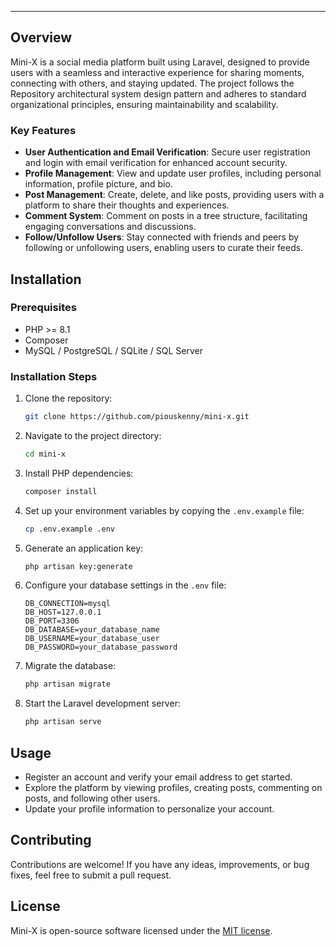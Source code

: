
---

## Overview

Mini-X is a social media platform built using Laravel, designed to provide users with a seamless and interactive experience for sharing moments, connecting with others, and staying updated. The project follows the Repository architectural system design pattern and adheres to standard organizational principles, ensuring maintainability and scalability.

### Key Features

- **User Authentication and Email Verification**: Secure user registration and login with email verification for enhanced account security.
- **Profile Management**: View and update user profiles, including personal information, profile picture, and bio.
- **Post Management**: Create, delete, and like posts, providing users with a platform to share their thoughts and experiences.
- **Comment System**: Comment on posts in a tree structure, facilitating engaging conversations and discussions.
- **Follow/Unfollow Users**: Stay connected with friends and peers by following or unfollowing users, enabling users to curate their feeds.

## Installation

### Prerequisites

- PHP >= 8.1
- Composer
- MySQL / PostgreSQL / SQLite / SQL Server

### Installation Steps

1. Clone the repository:

   ```bash
   git clone https://github.com/piouskenny/mini-x.git
   ```

2. Navigate to the project directory:

   ```bash
   cd mini-x
   ```

3. Install PHP dependencies:

   ```bash
   composer install
   ```

4. Set up your environment variables by copying the `.env.example` file:

   ```bash
   cp .env.example .env
   ```

5. Generate an application key:

   ```bash
   php artisan key:generate
   ```

6. Configure your database settings in the `.env` file:

   ```dotenv
   DB_CONNECTION=mysql
   DB_HOST=127.0.0.1
   DB_PORT=3306
   DB_DATABASE=your_database_name
   DB_USERNAME=your_database_user
   DB_PASSWORD=your_database_password
   ```

7. Migrate the database:

   ```bash
   php artisan migrate
   ```

8. Start the Laravel development server:

   ```bash
   php artisan serve
   ```

## Usage

- Register an account and verify your email address to get started.
- Explore the platform by viewing profiles, creating posts, commenting on posts, and following other users.
- Update your profile information to personalize your account.

## Contributing

Contributions are welcome! If you have any ideas, improvements, or bug fixes, feel free to submit a pull request.

## License

Mini-X is open-source software licensed under the [MIT license](LICENSE).


